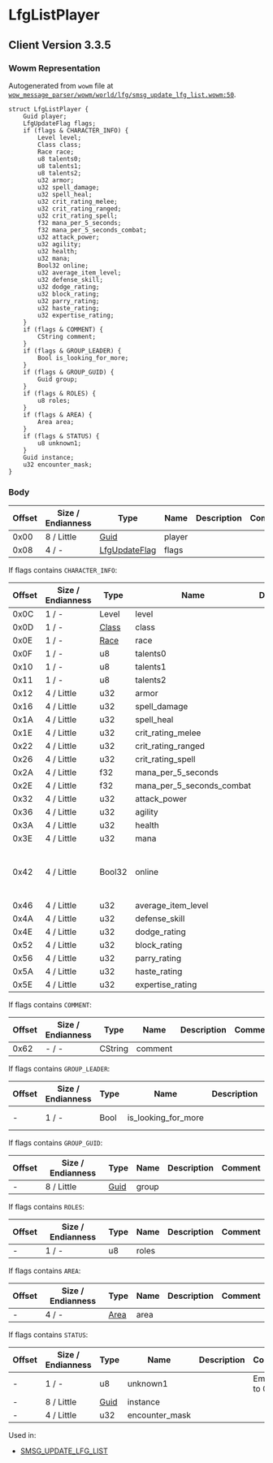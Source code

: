 # LfgListPlayer

## Client Version 3.3.5

### Wowm Representation

Autogenerated from `wowm` file at [`wow_message_parser/wowm/world/lfg/smsg_update_lfg_list.wowm:50`](https://github.com/gtker/wow_messages/tree/main/wow_message_parser/wowm/world/lfg/smsg_update_lfg_list.wowm#L50).
```rust,ignore
struct LfgListPlayer {
    Guid player;
    LfgUpdateFlag flags;
    if (flags & CHARACTER_INFO) {
        Level level;
        Class class;
        Race race;
        u8 talents0;
        u8 talents1;
        u8 talents2;
        u32 armor;
        u32 spell_damage;
        u32 spell_heal;
        u32 crit_rating_melee;
        u32 crit_rating_ranged;
        u32 crit_rating_spell;
        f32 mana_per_5_seconds;
        f32 mana_per_5_seconds_combat;
        u32 attack_power;
        u32 agility;
        u32 health;
        u32 mana;
        Bool32 online;
        u32 average_item_level;
        u32 defense_skill;
        u32 dodge_rating;
        u32 block_rating;
        u32 parry_rating;
        u32 haste_rating;
        u32 expertise_rating;
    }
    if (flags & COMMENT) {
        CString comment;
    }
    if (flags & GROUP_LEADER) {
        Bool is_looking_for_more;
    }
    if (flags & GROUP_GUID) {
        Guid group;
    }
    if (flags & ROLES) {
        u8 roles;
    }
    if (flags & AREA) {
        Area area;
    }
    if (flags & STATUS) {
        u8 unknown1;
    }
    Guid instance;
    u32 encounter_mask;
}
```
### Body

| Offset | Size / Endianness | Type | Name | Description | Comment |
| ------ | ----------------- | ---- | ---- | ----------- | ------- |
| 0x00 | 8 / Little | [Guid](../spec/packed-guid.md) | player |  |  |
| 0x08 | 4 / - | [LfgUpdateFlag](lfgupdateflag.md) | flags |  |  |

If flags contains `CHARACTER_INFO`:

| Offset | Size / Endianness | Type | Name | Description | Comment |
| ------ | ----------------- | ---- | ---- | ----------- | ------- |
| 0x0C | 1 / - | Level | level |  |  |
| 0x0D | 1 / - | [Class](class.md) | class |  |  |
| 0x0E | 1 / - | [Race](race.md) | race |  |  |
| 0x0F | 1 / - | u8 | talents0 |  |  |
| 0x10 | 1 / - | u8 | talents1 |  |  |
| 0x11 | 1 / - | u8 | talents2 |  |  |
| 0x12 | 4 / Little | u32 | armor |  |  |
| 0x16 | 4 / Little | u32 | spell_damage |  |  |
| 0x1A | 4 / Little | u32 | spell_heal |  |  |
| 0x1E | 4 / Little | u32 | crit_rating_melee |  |  |
| 0x22 | 4 / Little | u32 | crit_rating_ranged |  |  |
| 0x26 | 4 / Little | u32 | crit_rating_spell |  |  |
| 0x2A | 4 / Little | f32 | mana_per_5_seconds |  |  |
| 0x2E | 4 / Little | f32 | mana_per_5_seconds_combat |  |  |
| 0x32 | 4 / Little | u32 | attack_power |  |  |
| 0x36 | 4 / Little | u32 | agility |  |  |
| 0x3A | 4 / Little | u32 | health |  |  |
| 0x3E | 4 / Little | u32 | mana |  |  |
| 0x42 | 4 / Little | Bool32 | online |  | azerothcore: talentpoints, used as online/offline marker :D |
| 0x46 | 4 / Little | u32 | average_item_level |  |  |
| 0x4A | 4 / Little | u32 | defense_skill |  |  |
| 0x4E | 4 / Little | u32 | dodge_rating |  |  |
| 0x52 | 4 / Little | u32 | block_rating |  |  |
| 0x56 | 4 / Little | u32 | parry_rating |  |  |
| 0x5A | 4 / Little | u32 | haste_rating |  |  |
| 0x5E | 4 / Little | u32 | expertise_rating |  |  |

If flags contains `COMMENT`:

| Offset | Size / Endianness | Type | Name | Description | Comment |
| ------ | ----------------- | ---- | ---- | ----------- | ------- |
| 0x62 | - / - | CString | comment |  |  |

If flags contains `GROUP_LEADER`:

| Offset | Size / Endianness | Type | Name | Description | Comment |
| ------ | ----------------- | ---- | ---- | ----------- | ------- |
| - | 1 / - | Bool | is_looking_for_more |  | emu sets to true. |

If flags contains `GROUP_GUID`:

| Offset | Size / Endianness | Type | Name | Description | Comment |
| ------ | ----------------- | ---- | ---- | ----------- | ------- |
| - | 8 / Little | [Guid](../spec/packed-guid.md) | group |  |  |

If flags contains `ROLES`:

| Offset | Size / Endianness | Type | Name | Description | Comment |
| ------ | ----------------- | ---- | ---- | ----------- | ------- |
| - | 1 / - | u8 | roles |  |  |

If flags contains `AREA`:

| Offset | Size / Endianness | Type | Name | Description | Comment |
| ------ | ----------------- | ---- | ---- | ----------- | ------- |
| - | 4 / - | [Area](area.md) | area |  |  |

If flags contains `STATUS`:

| Offset | Size / Endianness | Type | Name | Description | Comment |
| ------ | ----------------- | ---- | ---- | ----------- | ------- |
| - | 1 / - | u8 | unknown1 |  | Emus set to 0. |
| - | 8 / Little | [Guid](../spec/packed-guid.md) | instance |  |  |
| - | 4 / Little | u32 | encounter_mask |  |  |


Used in:
* [SMSG_UPDATE_LFG_LIST](smsg_update_lfg_list.md)

